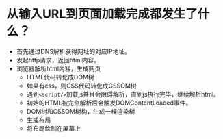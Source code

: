 # 从输入URL到页面加载完成都发生了什么？

* 首先通过DNS解析获得网址的对应IP地址。
* 发起http请求，返回html内容。
* 浏览器解析html内容，生成网页
	* HTML代码转化成DOM树
	* 如果有css，则CSS代码转化成CSSOM树
	* 遇到`<script/>`加载js并且会阻碍解析，直到js执行完毕，继续解析html。
	* 初始的HTML被完全解析后会触发DOMContentLoaded事件。
	* DOM树和CSSOM树构，生成一棵渲染树
	* 生成布局
	* 将布局绘制在屏幕上